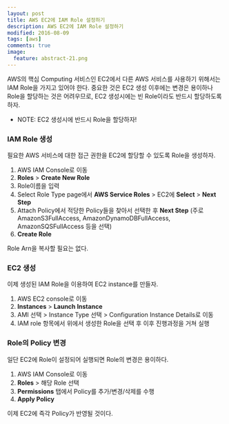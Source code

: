 ```yaml
---
layout: post
title: AWS EC2에 IAM Role 설정하기 
description: AWS EC2에 IAM Role 설정하기 
modified: 2016-08-09
tags: [aws]
comments: true
image:
  feature: abstract-21.png
---
```

AWS의 핵심 Computing 서비스인 EC2에서 다른 AWS 서비스를 사용하기 위해서는 IAM Role을 가지고 있어야 한다. 
중요한 것은 EC2 생성 이후에는 변경은 용이하나 Role을 할당하는 것은 어려우므로, EC2 생성시에는 빈 Role이라도 반드시 할당하도록 하자.

- NOTE: EC2 생성시에 반드시 Role을 할당하자!

### IAM Role 생성

필요한 AWS 서비스에 대한 접근 권한을 EC2에 할당할 수 있도록 Role을 생성하자. 

1. AWS IAM Console로 이동
2. **Roles** > **Create New Role**
3. Role이름을 입력
4. Select Role Type page에서 **AWS Service Roles** >  EC2에 **Select** > **Next Step**
5. Attach Policy에서 적당한 Policy들을 찾아서 선택한 후 **Next Step** (주로 AmazonS3FullAccess, AmazonDynamoDBFullAccess, AmazonSQSFullAccess 등을 선택)
6. **Create Role**

Role Arn을 복사할 필요는 없다.  

### EC2 생성 

이제 생성된 IAM Role을 이용하여 EC2 instance를 만들자. 

1. AWS EC2 console로 이동
2. **Instances** > **Launch Instance** 
3. AMI 선택 > Instance Type 선택 > Configuration Instance Details로 이동
4. IAM role 항목에서 위에서 생성한 Role을 선택 후 이후 진행과정을 거쳐 실행

### Role의 Policy 변경

일단 EC2에 Role이 설정되어 실행되면 Role의 변경은 용이하다. 

1. AWS IAM Console로 이동
2. **Roles** > 해당 Role 선택
3. **Permissions** 탭에서 Policy를 추가/변경/삭제를 수행
4. **Apply Policy**

이제 EC2에 즉각 Policy가 반영될 것이다. 
